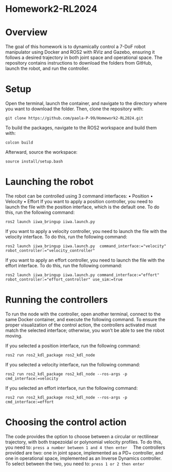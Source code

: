 # Homework2-RL2024
#  Overview
The goal of this homework is to dynamically control a 7-DoF robot manipulator using Docker and ROS2 with RViz and Gazebo, ensuring it follows a desired trajectory in both joint space and operational space. The repository contains instructions to download the folders from GitHub, launch the robot, and run the controller.
# Setup  
Open the terminal, launch the container, and navigate to the directory where you want to download the folder. Then, clone the repository with:
```
git clone https://github.com/paola-P-99/Homework2-RL2024.git
```

To build the packages, navigate to the ROS2 workspace and build them with:
```
colcon build
```

Afterward, source the workspace:
```
source install/setup.bash
```

# Launching the robot 
The robot can be controlled using 3 command interfaces:
    • Position 
    • Velocity 
    • Effort 
If you want to apply a position controller, you need to launch the file with the position interface, which is the default one. To do this, run the following command:
```
ros2 launch iiwa_bringup iiwa.launch.py 
```

If you want to apply a velocity controller, you need to launch the file with the velocity interface. To do this, run the following command:
```
ros2 launch iiwa_bringup iiwa.launch.py  command_interface:="velocity" robot_controller:="velocity_controller"
```

If you want to apply an effort controller, you need to launch the file with the effort interface. To do this, run the following command:
```
ros2 launch iiwa_bringup iiwa.launch.py command_interface:="effort" robot_controller:="effort_controller" use_sim:=true
```

# Running the controllers 
To run the node with the controller, open another terminal, connect to the same Docker container, and execute the following command.
To ensure the proper visualization of the control action, the controllers activated must match the selected interface; otherwise, you won’t be able to see the robot moving.

If you selected a position interface, run the following command:
```
ros2 run ros2_kdl_package ros2_kdl_node
```

If you selected a velocity interface, run the following command:
```
ros2 run ros2_kdl_package ros2_kdl_node --ros-args -p cmd_interface:=velocity
```

If you selected an effort interface, run the following command:
```
ros2 run ros2_kdl_package ros2_kdl_node --ros-args -p cmd_interface:=effort
```

# Choosing the control action
The code provides the option to choose between a circular or rectilinear trajectory, with both trapezoidal or polynomial velocity profiles. To do this, you need to:
`press a number between 1 and 4 then enter  `
The controllers provided are two: one in joint space, implemented as a PD+ controller, and one in operational space, implemented as an Inverse Dynamics controller. To select between the two, you need to:
`press 1 or 2 then enter`
